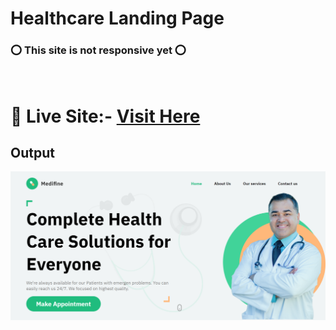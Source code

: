 # Healthcare Landing Page

### ⭕ This site is not responsive yet ⭕
<br>

 # 📌 Live Site:- [Visit Here](https://kanurisathvika.github.io/FSJS2.0/HTML_CSS_Projects/02_HTML_CSS_Projects_26th_Nov/Project2/index.html)

 ## Output

 ![Output](../Project2/output.png)